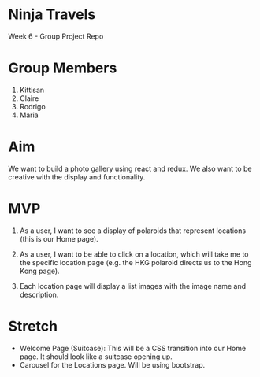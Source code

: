 # Ninja Travels
Week 6 - Group Project Repo

# Group Members
1. Kittisan
2. Claire
3. Rodrigo
4. Maria

# Aim
We want to build a photo gallery using react and redux. We also want to be creative with the display and functionality.

# MVP
1. As a user, I want to see a display of polaroids that represent locations (this is our Home page).

2. As a user, I want to be able to click on a location, which will take me to the specific location page (e.g. the HKG polaroid directs us to the Hong Kong page).

3. Each location page will display a list images with the image name and description.

# Stretch
- Welcome Page (Suitcase): This will be a CSS transition into our Home page. It should look like a suitcase opening up.
- Carousel for the Locations page. Will be using bootstrap.

